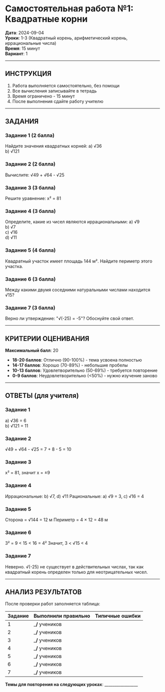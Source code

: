 # Самостоятельная работа №1: Квадратные корни

**Дата**: 2024-09-04  
**Уроки**: 1-3 (Квадратный корень, арифметический корень, иррациональные числа)  
**Время**: 15 минут  
**Вариант**: 1  

---

## ИНСТРУКЦИЯ
1. Работа выполняется самостоятельно, без помощи
2. Все вычисления записывайте в тетрадь
3. Время ограничено - 15 минут
4. После выполнения сдайте работу учителю

---

## ЗАДАНИЯ

### Задание 1 (2 балла)
Найдите значения квадратных корней:
a) √36  
b) √121  

### Задание 2 (2 балла)
Вычислите:
√49 + √64 - √25

### Задание 3 (3 балла)
Решите уравнение:
x² = 81

### Задание 4 (3 балла)
Определите, какие из чисел являются иррациональными:
a) √9  
b) √7  
c) √16  
d) √11  

### Задание 5 (4 балла)
Квадратный участок имеет площадь 144 м². 
Найдите периметр этого участка.

### Задание 6 (3 балла)
Между какими двумя соседними натуральными числами находится √15?

### Задание 7 (3 балла)
Верно ли утверждение: "√(-25) = -5"? 
Обоснуйте свой ответ.

---

## КРИТЕРИИ ОЦЕНИВАНИЯ

**Максимальный балл**: 20

- **18-20 баллов**: Отлично (90-100%) - тема усвоена полностью
- **14-17 баллов**: Хорошо (70-89%) - небольшие пробелы  
- **10-13 баллов**: Удовлетворительно (50-69%) - требуется повторение
- **0-9 баллов**: Неудовлетворительно (<50%) - нужно изучение заново

---

## ОТВЕТЫ (для учителя)

### Задание 1
a) √36 = 6  
b) √121 = 11

### Задание 2
√49 + √64 - √25 = 7 + 8 - 5 = 10

### Задание 3
x² = 81, значит x = ±9

### Задание 4
Иррациональные: b) √7, d) √11
Рациональные: a) √9 = 3, c) √16 = 4

### Задание 5
Сторона = √144 = 12 м
Периметр = 4 × 12 = 48 м

### Задание 6
3² = 9 < 15 < 16 = 4²
Значит, 3 < √15 < 4

### Задание 7
Неверно. √(-25) не существует в действительных числах, так как квадратный корень определен только для неотрицательных чисел.

---

## АНАЛИЗ РЕЗУЛЬТАТОВ

После проверки работ заполняется таблица:

| Задание | Выполнили правильно | Типичные ошибки |
|---------|-------------------|-----------------|
| 1       | ___/__ учеников   |                 |
| 2       | ___/__ учеников   |                 |
| 3       | ___/__ учеников   |                 |
| 4       | ___/__ учеников   |                 |
| 5       | ___/__ учеников   |                 |
| 6       | ___/__ учеников   |                 |
| 7       | ___/__ учеников   |                 |

**Темы для повторения на следующих уроках**: _________________
